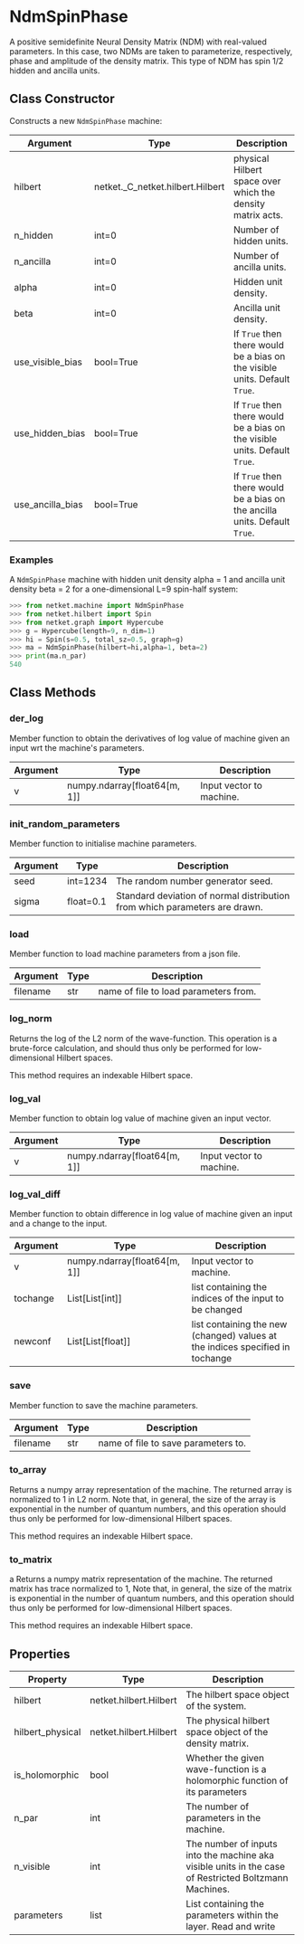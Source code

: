 # NdmSpinPhase
A positive semidefinite Neural Density Matrix (NDM) with real-valued parameters.
 In this case, two NDMs are taken to parameterize, respectively, phase
 and amplitude of the density matrix.
 This type of NDM has spin 1/2 hidden and ancilla units.

## Class Constructor
Constructs a new ``NdmSpinPhase`` machine:

|    Argument    |              Type              |                                 Description                                  |
|----------------|--------------------------------|------------------------------------------------------------------------------|
|hilbert         |netket._C_netket.hilbert.Hilbert|physical Hilbert space over which the density matrix acts.                    |
|n_hidden        |int=0                           |Number of hidden units.                                                       |
|n_ancilla       |int=0                           |Number of ancilla units.                                                      |
|alpha           |int=0                           |Hidden unit density.                                                          |
|beta            |int=0                           |Ancilla unit density.                                                         |
|use_visible_bias|bool=True                       |If ``True`` then there would be a bias on the visible units. Default ``True``.|
|use_hidden_bias |bool=True                       |If ``True`` then there would be a bias on the visible units. Default ``True``.|
|use_ancilla_bias|bool=True                       |If ``True`` then there would be a bias on the ancilla units. Default ``True``.|

### Examples
A ``NdmSpinPhase`` machine with hidden unit density
alpha = 1 and ancilla unit density beta = 2 for a
one-dimensional L=9 spin-half system:

```python
>>> from netket.machine import NdmSpinPhase
>>> from netket.hilbert import Spin
>>> from netket.graph import Hypercube
>>> g = Hypercube(length=9, n_dim=1)
>>> hi = Spin(s=0.5, total_sz=0.5, graph=g)
>>> ma = NdmSpinPhase(hilbert=hi,alpha=1, beta=2)
>>> print(ma.n_par)
540

```



## Class Methods 
### der_log
Member function to obtain the derivatives of log value of
machine given an input wrt the machine's parameters.

|Argument|            Type            |      Description       |
|--------|----------------------------|------------------------|
|v       |numpy.ndarray[float64[m, 1]]|Input vector to machine.|

### init_random_parameters
Member function to initialise machine parameters.

|Argument|  Type   |                               Description                                |
|--------|---------|--------------------------------------------------------------------------|
|seed    |int=1234 |The random number generator seed.                                         |
|sigma   |float=0.1|Standard deviation of normal distribution from which parameters are drawn.|

### load
Member function to load machine parameters from a json file.

|Argument|Type|             Description             |
|--------|----|-------------------------------------|
|filename|str |name of file to load parameters from.|

### log_norm
Returns the log of the L2 norm of the wave-function.
This operation is a brute-force calculation, and should thus
only be performed for low-dimensional Hilbert spaces.

This method requires an indexable Hilbert space.



### log_val
Member function to obtain log value of machine given an input
vector.

|Argument|            Type            |      Description       |
|--------|----------------------------|------------------------|
|v       |numpy.ndarray[float64[m, 1]]|Input vector to machine.|

### log_val_diff
Member function to obtain difference in log value of machine
given an input and a change to the input.

|Argument|            Type            |                                 Description                                 |
|--------|----------------------------|-----------------------------------------------------------------------------|
|v       |numpy.ndarray[float64[m, 1]]|Input vector to machine.                                                     |
|tochange|List[List[int]]             |list containing the indices of the input to be changed                       |
|newconf |List[List[float]]           |list containing the new (changed) values at the indices specified in tochange|

### save
Member function to save the machine parameters.

|Argument|Type|            Description            |
|--------|----|-----------------------------------|
|filename|str |name of file to save parameters to.|

### to_array
Returns a numpy array representation of the machine.
The returned array is normalized to 1 in L2 norm.
Note that, in general, the size of the array is exponential
in the number of quantum numbers, and this operation should thus
only be performed for low-dimensional Hilbert spaces.

This method requires an indexable Hilbert space.



### to_matrix
a
Returns a numpy matrix representation of the machine.
The returned matrix has trace normalized to 1,
Note that, in general, the size of the matrix is exponential
in the number of quantum numbers, and this operation should thus
only be performed for low-dimensional Hilbert spaces.

This method requires an indexable Hilbert space.

## Properties

|    Property    |         Type         |                                                   Description                                                    |
|----------------|----------------------|------------------------------------------------------------------------------------------------------------------|
|hilbert         |netket.hilbert.Hilbert| The hilbert space object of the system.                                                                          |
|hilbert_physical|netket.hilbert.Hilbert| The physical hilbert space object of the density matrix.                                                         |
|is_holomorphic  |bool                  | Whether the given wave-function is a holomorphic function of             its parameters                          |
|n_par           |int                   | The number of parameters in the machine.                                                                         |
|n_visible       |int                   | The number of inputs into the machine aka visible units in             the case of Restricted Boltzmann Machines.|
|parameters      |list                  | List containing the parameters within the layer.             Read and write                                      |
